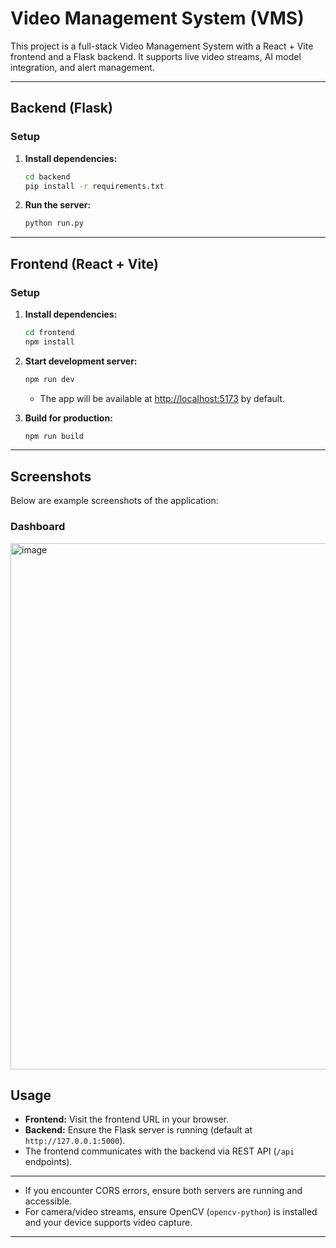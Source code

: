 # Video Management System (VMS)

This project is a full-stack Video Management System with a React + Vite frontend and a Flask backend. It supports live video streams, AI model integration, and alert management.

---

## Backend (Flask)


### Setup

1. **Install dependencies:**
   ```sh
   cd backend
   pip install -r requirements.txt
   ```

2. **Run the server:**
   ```sh
   python run.py
   ```
---

## Frontend (React + Vite)


### Setup

1. **Install dependencies:**
   ```sh
   cd frontend
   npm install
   ```

2. **Start development server:**
   ```sh
   npm run dev
   ```
   - The app will be available at [http://localhost:5173](http://localhost:5173) by default.

3. **Build for production:**
   ```sh
   npm run build
   ```

---
## Screenshots

Below are example screenshots of the application:

### Dashboard

<img width="1894" height="842" alt="image" src="https://github.com/user-attachments/assets/70316b58-4765-42bf-a1a9-2d6a9cb4599e" />



## Usage

- **Frontend:** Visit the frontend URL in your browser.
- **Backend:** Ensure the Flask server is running (default at `http://127.0.0.1:5000`).
- The frontend communicates with the backend via REST API (`/api` endpoints).

---
- If you encounter CORS errors, ensure both servers are running and accessible.
- For camera/video streams, ensure OpenCV (`opencv-python`) is installed and your device supports video capture.

---
